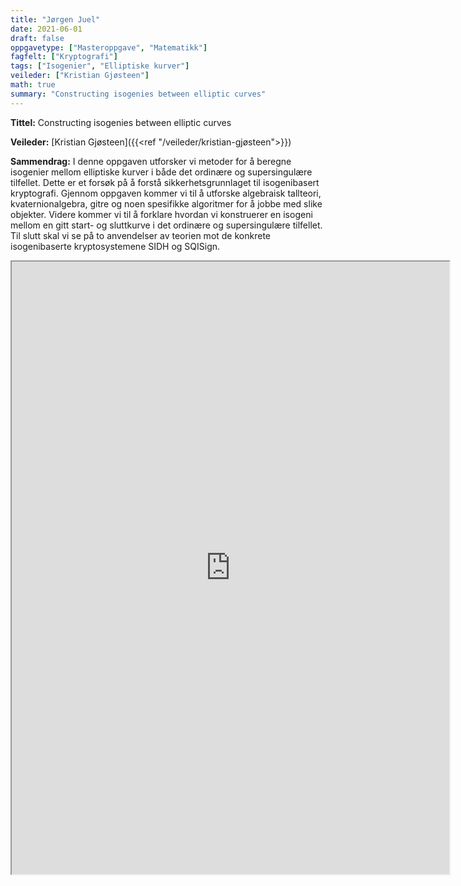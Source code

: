 ```yaml
---
title: "Jørgen Juel"
date: 2021-06-01
draft: false
oppgavetype: ["Masteroppgave", "Matematikk"]
fagfelt: ["Kryptografi"]
tags: ["Isogenier", "Elliptiske kurver"]
veileder: ["Kristian Gjøsteen"]
math: true
summary: "Constructing isogenies between elliptic curves"
---
```


**Tittel:** Constructing isogenies between elliptic curves

**Veileder:** [Kristian Gjøsteen]({{<ref "/veileder/kristian-gjøsteen">}})

**Sammendrag:** I denne oppgaven utforsker vi metoder for å beregne isogenier mellom elliptiske kurver i både det ordinære og supersingulære tilfellet. Dette er et forsøk på å forstå sikkerhetsgrunnlaget til isogenibasert kryptografi. Gjennom oppgaven kommer vi til å utforske algebraisk tallteori, kvaternionalgebra, gitre og noen spesifikke algoritmer for å jobbe med slike objekter. Videre kommer vi til å forklare hvordan vi konstruerer en isogeni mellom en gitt start- og sluttkurve i det ordinære og supersingulære tilfellet. Til slutt skal vi se på to anvendelser av teorien mot de konkrete isogenibaserte kryptosystemene SIDH og SQISign.


<iframe src="https://drive.google.com/file/d/1sRk90a28do9qGFnvJTjH75Vqi94TmD0x/preview" width="700" height="980" allow="autoplay"></iframe>

